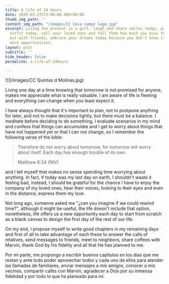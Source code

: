 ```yaml
---
title: A life of 24 hours
date: 2020-03-23T23:00:00.000+00:00
thumb_img_path: ''
content_img_path: "/images/CC Casa campo lago.jpg"
excerpt: Living the present is a gift, laugh and share smiles today, put on your best
  outfit today, call your loved ones and tell them how much you miss them, hanging
  out with friends, embrace your dreams today because you don't know if there are
  more opportunities.
layout: post
subtitle: ''
hide_header: false
permalink: a-life-of-24hours

---
```

![](/images/CC Quintas d Molinas.jpg)

Living one day at a time knowing that tomorrow is not promised for anyone, makes me appreciate what is really valuable. I am aware of life is fleeting and everything can change when you least expect it.

I have always thought that it's important to plan, not to postpone anything for later, and not to make decisions lightly, but there must be a balance. I meditate before deciding to do something, I evaluate scenarios in my mind and confess that things can accumulate and I get to worry about things that have not happened yet or that I can not change, so I remember the following verse of the bible:

> Therefore do not worry about tomorrow, for tomorrow will worry about itself. Each day has enough trouble of its own.
>
> Matthew 6:34 (NIV)

and I tell myself that makes no sense spending time worrying about anything. In fact, if today was my last day on earth, I shouldn't waste it feeling bad, instead, I should be grateful for the chance I have to enjoy the company of my loved ones, hear their voices, looking to their eyes and even in the distance, express them my love.

Not long ago, someone asked me "¿can you imagine if we could rewind time?", although it might be useful, the life doesn't include that option, nonetheless, life offers us a new opportunity each day to start from scratch as a blank canvas to design the first day of the rest of our life.

On my end, I propose myself to write good chapters in my remaining days and first of all to take advantage of each these to answer the calls of relatives, send messages to friends, meet to neighbors, share coffees with Marvin, thank God by his fidelity and all that He has planned to me.

Por mi parte, me propongo a escribir buenos capítulos en los días que me restan y ante todo poder aprovechar todos y cada uno de ellos para atender las llamadas de familiares, enviar mensajes a mis amigos, conocer a mis vecinos, compartir cafés con Marvin, agradecer a Dios por su inmensa fidelidad y por todo lo que ha planeado para mí.